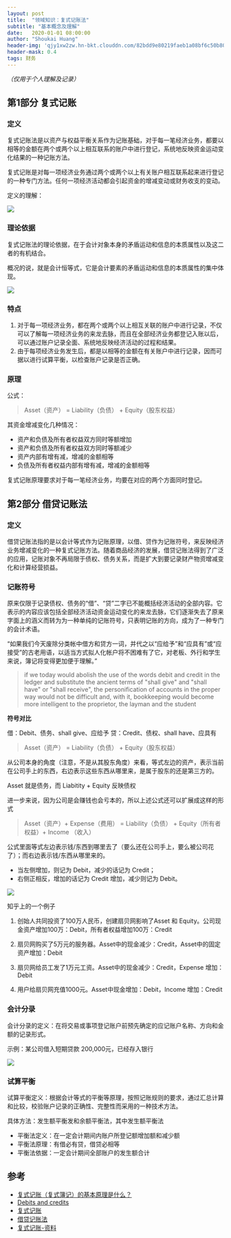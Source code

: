 ```yaml
---
layout: post
title:  "领域知识：复式记账法"
subtitle: "基本概念及理解"
date:   2020-01-01 08:00:00
author: "Shoukai Huang"
header-img: 'qjy1xw2zw.hn-bkt.clouddn.com/82bdd9e80219faeb1a08bf6c50b803ec.jpg'
header-mask: 0.4
tags: 财务
---
```


*（仅用于个人理解及记录）*

## 第1部分 复式记账

### 定义

复式记账法是以资产与权益平衡关系作为记账基础，对于每一笔经济业务，都要以相等的金额在两个或两个以上相互联系的账户中进行登记，系统地反映资金运动变化结果的一种记账方法。

复式记账是对每一项经济业务通过两个或两个以上有关账户相互联系起来进行登记的一种专门方法。任何一项经济活动都会引起资金的增减变动或财务收支的变动。

定义的理解：

![](http://qjy1xw2zw.hn-bkt.clouddn.com/19d9f8bce4004bdf4c6ebe428c22ce1e.jpg)

### 理论依据

复式记账法的理论依据，在于会计对象本身的矛盾运动和信息的本质属性以及这二者的有机结合。

概况的说，就是会计恒等式，它是会计要素的矛盾运动和信息的本质属性的集中体现。

![](http://qjy1xw2zw.hn-bkt.clouddn.com/7b417d4c7e116a9821d67d8d4a5a068d.jpg)

### 特点

1. 对于每一项经济业务，都在两个或两个以上相互关联的账户中进行记录，不仅可以了解每一项经济业务的来龙去脉，而且在全部经济业务都登记入账以后，可以通过账户记录全面、系统地反映经济活动的过程和结果。
2. 由于每项经济业务发生后，都是以相等的金额在有关账户中进行记录，因而可据以进行试算平衡，以检查账户记录是否正确。

### 原理

公式：

> Asset（资产） = Liability（负债） + Equity（股东权益）


其资金增减变化几种情况：
* 资产和负债及所有者权益双方同时等额增加
* 资产和负债及所有者权益双方同时等额减少
* 资产内部有增有减，增减的金额相等
* 负债及所有者权益内部有增有减，增减的金额相等

复式记账原理要求对于每一笔经济业务，均要在对应的两个方面同时登记。

## 第2部分 借贷记账法

### 定义

借贷记账法指的是以会计等式作为记账原理，以借、贷作为记账符号，来反映经济业务增减变化的一种复式记账方法。随着商品经济的发展，借贷记账法得到了广泛的应用，记账对象不再局限于债权、债务关系，而是扩大到要记录财产物资增减变化和计算经营损益。

### 记账符号

原来仅限于记录债权、债务的“借”、“贷”二字已不能概括经济活动的全部内容。它表示的内容应该包括全部经济活动资金运动变化的来龙去脉，它们逐渐失去了原来字面上的涵义而转为为一种单纯的记账符号，只表明记账的方向，成为了一种专门的会计术语。

“如果我们今天废除分类帐中借方和贷方一词，并代之以“应给予”和“应具有”或“应接受”的古老用语，以适当方式拟人化帐户将不困难有了它，对老板、外行和学生来说，簿记将变得更加便于理解。” 

>if we today would abolish the use of the words debit and credit in the ledger and substitute the ancient terms of "shall give" and "shall have" or "shall receive", the personification of accounts in the proper way would not be difficult and, with it, bookkeeping would become more intelligent to the proprietor, the layman and the student

**符号对比**

借：Debit、债务、shall give、应给予
贷：Credit、债权、shall have、应具有

> Asset（资产） = Liability（负债） + Equity（股东权益）

从公司本身的角度（注意，不是从其股东角度）来看，等式左边的资产，表示当前在公司手上的东西，右边表示这些东西从哪里来，是属于股东的还是第三方的。

Asset 就是债务，而 Liabitity + Equity 反映债权

进一步来说，因为公司是会赚钱也会亏本的，所以上述公式还可以扩展成这样的形式

>Asset（资产）+ Expense（费用） = Liability（负债） + Equity（所有者权益）+ Income （收入）

公式里面等式左边表示钱/东西到哪里去了（要么还在公司手上，要么被公司花了）；而右边表示钱/东西从哪里来的。

* 当左侧增加，则记为 Debit，减少的话记为 Credit；
* 右侧正相反，增加的话记为 Credit 增加，减少则记为 Debit。

![](http://qjy1xw2zw.hn-bkt.clouddn.com/95a79662ce8f308d083a856285eddd93.jpg)


知乎上的一个例子

1. 创始人共同投资了100万人民币，创建扇贝网影响了Asset 和 Equity。公司现金资产增加100万：Debit，所有者权益增加100万：Credit

2. 扇贝网购买了5万元的服务器。Asset中的现金减少：Credit，Asset中的固定资产增加：Debit

3. 扇贝网给员工发了1万元工资。Asset中的现金减少：Credit，Expense 增加：Debit

4. 用户给扇贝网充值1000元。Asset中现金增加：Debit，Income 增加：Credit

### 会计分录

会计分录的定义：在将交易或事项登记账户前预先确定的应记账户名称、方向和金额的记录形式。

示例：某公司借入短期贷款 200,000元，已经存入银行

![](http://qjy1xw2zw.hn-bkt.clouddn.com/04c6af63ff701c428a25280912fb03c8.jpg)

### 试算平衡

试算平衡定义：根据会计等式的平衡等原理，按照记账规则的要求，通过汇总计算和比较，校验账户记录的正确性、完整性而采用的一种技术方法。

具体方法：发生额平衡发和余额平衡法，其中发生额平衡法

* 平衡法定义：在一定会计期间内账户所登记额增加额和减少额
* 平衡法原理：有借必有贷，借贷必相等
* 平衡法依据：一定会计期间全部账户的发生额合计


## 参考

* [复式记账（复式簿记）的基本原理是什么？](https://www.zhihu.com/question/20718557/answer/16902680)
* [Debits and credits](https://en.wikipedia.org/wiki/Debits_and_credits)
* [复式记账](https://baike.baidu.com/item/%E5%A4%8D%E5%BC%8F%E8%AE%B0%E8%B4%A6/10359133?fr=aladdin)
* [借贷记账法](https://baike.baidu.com/item/%E5%80%9F%E8%B4%B7%E8%AE%B0%E8%B4%A6%E6%B3%95)
* [复式记账-资料](https://wenku.baidu.com/view/0d40ffea26d3240c844769eae009581b6bd9bd95.html)